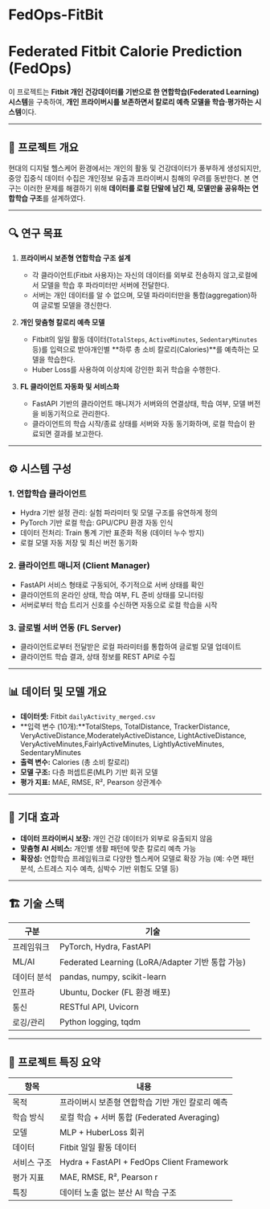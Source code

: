# FedOps-FitBit


# Federated Fitbit Calorie Prediction (FedOps)

이 프로젝트는 **Fitbit 개인 건강데이터를 기반으로 한 연합학습(Federated Learning) 시스템**을 구축하여,
**개인 프라이버시를 보존하면서 칼로리 예측 모델을 학습·평가하는 시스템**이다.

---

## 🎯 프로젝트 개요

현대의 디지털 헬스케어 환경에서는 개인의 활동 및 건강데이터가 풍부하게 생성되지만,
중앙 집중식 데이터 수집은 개인정보 유출과 프라이버시 침해의 우려를 동반한다.
본 연구는 이러한 문제를 해결하기 위해 **데이터를 로컬 단말에 남긴 채, 모델만을 공유하는 연합학습 구조**를 설계하였다.

---

## 🔍 연구 목표

1. **프라이버시 보존형 연합학습 구조 설계**

   - 각 클라이언트(Fitbit 사용자)는 자신의 데이터를 외부로 전송하지 않고,로컬에서 모델을 학습 후 파라미터만 서버에 전달한다.
   - 서버는 개인 데이터를 알 수 없으며, 모델 파라미터만을 통합(aggregation)하여 글로벌 모델을 갱신한다.
2. **개인 맞춤형 칼로리 예측 모델**

   - Fitbit의 일일 활동 데이터(`TotalSteps`, `ActiveMinutes`, `SedentaryMinutes` 등)를 입력으로 받아개인별 **하루 총 소비 칼로리(Calories)**를 예측하는 모델을 학습한다.
   - Huber Loss를 사용하여 이상치에 강인한 회귀 학습을 수행한다.
3. **FL 클라이언트 자동화 및 서비스화**

   - FastAPI 기반의 클라이언트 매니저가 서버와의 연결상태, 학습 여부, 모델 버전을 비동기적으로 관리한다.
   - 클라이언트의 학습 시작/종료 상태를 서버와 자동 동기화하며, 로컬 학습이 완료되면 결과를 보고한다.

---

## ⚙️ 시스템 구성

### 1. **연합학습 클라이언트**

- Hydra 기반 설정 관리: 실험 파라미터 및 모델 구조를 유연하게 정의
- PyTorch 기반 로컬 학습: GPU/CPU 환경 자동 인식
- 데이터 전처리: Train 통계 기반 표준화 적용 (데이터 누수 방지)
- 로컬 모델 자동 저장 및 최신 버전 동기화

### 2. **클라이언트 매니저 (Client Manager)**

- FastAPI 서비스 형태로 구동되어, 주기적으로 서버 상태를 확인
- 클라이언트의 온라인 상태, 학습 여부, FL 준비 상태를 모니터링
- 서버로부터 학습 트리거 신호를 수신하면 자동으로 로컬 학습을 시작

### 3. **글로벌 서버 연동 (FL Server)**

- 클라이언트로부터 전달받은 로컬 파라미터를 통합하여 글로벌 모델 업데이트
- 클라이언트 학습 결과, 상태 정보를 REST API로 수집

---

## 📊 데이터 및 모델 개요

- **데이터셋:** Fitbit `dailyActivity_merged.csv`
- **입력 변수 (10개):**TotalSteps, TotalDistance, TrackerDistance, VeryActiveDistance,ModeratelyActiveDistance, LightActiveDistance, VeryActiveMinutes,FairlyActiveMinutes, LightlyActiveMinutes, SedentaryMinutes
- **출력 변수:** Calories (총 소비 칼로리)
- **모델 구조:** 다층 퍼셉트론(MLP) 기반 회귀 모델
- **평가 지표:** MAE, RMSE, R², Pearson 상관계수

---

## 🧠 기대 효과

- **데이터 프라이버시 보장:** 개인 건강 데이터가 외부로 유출되지 않음
- **맞춤형 AI 서비스:** 개인별 생활 패턴에 맞춘 칼로리 예측 가능
- **확장성:** 연합학습 프레임워크로 다양한 헬스케어 모델로 확장 가능
  (예: 수면 패턴 분석, 스트레스 지수 예측, 심박수 기반 위험도 모델 등)

---

## 🏗️ 기술 스택

| 구분        | 기술                                             |
| ----------- | ------------------------------------------------ |
| 프레임워크  | PyTorch, Hydra, FastAPI                          |
| ML/AI       | Federated Learning (LoRA/Adapter 기반 통합 가능) |
| 데이터 분석 | pandas, numpy, scikit-learn                      |
| 인프라      | Ubuntu, Docker (FL 환경 배포)                    |
| 통신        | RESTful API, Uvicorn                             |
| 로깅/관리   | Python logging, tqdm                             |

---

## 🚀 프로젝트 특징 요약

| 항목        | 내용                                             |
| ----------- | ------------------------------------------------ |
| 목적        | 프라이버시 보존형 연합학습 기반 개인 칼로리 예측 |
| 학습 방식   | 로컬 학습 + 서버 통합 (Federated Averaging)      |
| 모델        | MLP + HuberLoss 회귀                             |
| 데이터      | Fitbit 일일 활동 데이터                          |
| 서비스 구조 | Hydra + FastAPI + FedOps Client Framework        |
| 평가 지표   | MAE, RMSE, R², Pearson r                        |
| 특징        | 데이터 노출 없는 분산 AI 학습 구조               |
